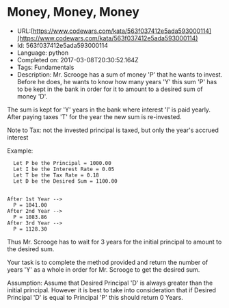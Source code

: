 # Money, Money, Money

 - URL:[https://www.codewars.com/kata/563f037412e5ada593000114](https://www.codewars.com/kata/563f037412e5ada593000114)
 - Id: 563f037412e5ada593000114
 - Language: python
 - Completed on: 2017-03-08T20:30:52.164Z
 - Tags: Fundamentals
 - Description:
Mr. Scrooge has a sum of money 'P' that he wants to invest. Before he does, he wants to know how many years 'Y' this sum 'P' has to be kept in the bank in order for it to amount to a desired sum of money 'D'.

The sum is kept for 'Y' years in the bank where interest 'I' is paid yearly. After paying taxes 'T' for the year the new sum is re-invested.

Note to Tax: not the invested principal is taxed, but only the year's accrued interest

Example:

      Let P be the Principal = 1000.00      
      Let I be the Interest Rate = 0.05      
      Let T be the Tax Rate = 0.18      
      Let D be the Desired Sum = 1100.00


    After 1st Year -->
      P = 1041.00
    After 2nd Year -->
      P = 1083.86
    After 3rd Year -->
      P = 1128.30
  
Thus Mr. Scrooge has to wait for 3 years for the initial principal to amount to the desired sum.
 
Your task is to complete the method provided and return the number of years 'Y' as a whole in order for Mr. Scrooge to get the desired sum.  

Assumption: Assume that Desired Principal 'D' is always greater than the initial principal. However it is best to take into consideration that if Desired Principal 'D' is equal to Principal 'P' this should return 0 Years.
